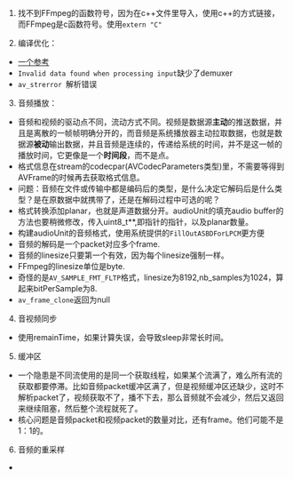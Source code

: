 1. 找不到FFmpeg的函数符号，因为在c++文件里导入，使用c++的方式链接，而FFmpeg是c函数符号。使用`extern "C"`

2. 编译优化：
 * [一个参考](https://gist.github.com/lulalala/7028049)
 * `Invalid data found when processing input`缺少了demuxer
 * `av_strerror `解析错误

3. 音频播放：
 * 音频和视频的驱动点不同，流动方式不同。视频是数据源**主动**的推送数据，并且是离散的一帧帧明确分开的，而音频是系统播放器主动拉取数据，也就是数据源**被动**输出数据，并且音频是连续的，传递给系统的时间，并不是这一帧的播放时间，它更像是一个**时间段**，而不是点。
 * 格式信息在stream的codecpar(AVCodecParameters类型)里，不需要等得到AVFrame的时候再去获取格式信息。
 * 问题：音频在文件或传输中都是编码后的类型，是什么决定它解码后是什么类型？是在原数据中就携带了，还是在解码过程中可选的呢？
 * 格式转换添加planar，也就是声道数据分开。audioUnit的填充audio buffer的方法也要稍微修改，传入uint8_t**,即指针的指针，以及planar数量。
 * 构建audioUnit的音频格式，使用系统提供的`FillOutASBDForLPCM`更方便
 * 音频的解码是一个packet对应多个frame.
 * 音频的linesize只要第一个有效，因为每个linesize强制一样。
 * FFmpeg的linesize单位是byte.
 * 奇怪的是`AV_SAMPLE_FMT_FLTP`格式，linesize为8192,nb_samples为1024，算起来bitPerSample为8.
 * `av_frame_clone`返回为null

4. 音视频同步
 * 使用remainTime，如果计算失误，会导致sleep非常长时间。
 
 
5. 缓冲区
 * 一个隐患是不同流使用的是同一个获取线程，如果某个流满了，难么所有流的获取都要停滞。比如音频packet缓冲区满了，但是视频缓冲区还缺少，这时不解析packet了，视频获取不了，播不下去，那么音频就不会减少，然后又返回来继续阻塞，然后整个流程就死了。
 * 核心问题是音频packet和视频packet的数量对比，还有frame。他们可能不是1：1的。

6. 音频的重采样
 * 